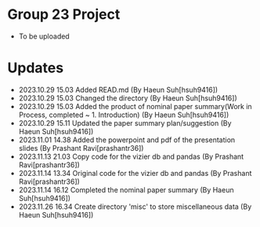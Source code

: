 # Group 23 Project
- To be uploaded

# Updates
- 2023.10.29 15.03 Added READ.md (By Haeun Suh[hsuh9416])
- 2023.10.29 15.03 Changed the directory (By Haeun Suh[hsuh9416])
- 2023.10.29 15.03 Added the product of nominal paper summary(Work in Process, completed ~ 1. Introduction) (By Haeun Suh[hsuh9416])
- 2023.10.29 15.11 Updated the paper summary plan/suggestion (By Haeun Suh[hsuh9416])
- 2023.11.01 14.38 Added the powerpoint and pdf of the presentation slides (By Prashant Ravi[prashantr36])
- 2023.11.13 21.03 Copy code for the vizier db and pandas (By Prashant Ravi[prashantr36])
- 2023.11.14 13.34 Original code for the vizier db and pandas (By Prashant Ravi[prashantr36])
- 2023.11.14 16.12 Completed the nominal paper summary (By Haeun Suh[hsuh9416])
- 2023.11.26 16.34 Create directory 'misc' to store miscellaneous data (By Haeun Suh[hsuh9416])